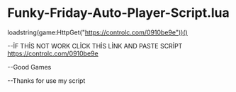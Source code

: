 # Funky-Friday-Auto-Player-Script.lua

loadstring(game:HttpGet("https://controlc.com/0910be9e"))()

--İF THİS NOT WORK CLİCK THİS LİNK AND PASTE SCRİPT https://controlc.com/0910be9e

--Good Games

--Thanks for use my script
